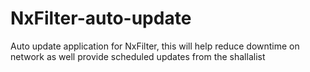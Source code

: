# NxFilter-auto-update
Auto update application for NxFilter, this will help reduce downtime on network as well provide scheduled updates from the shallalist
